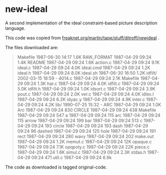 # new-ideal

A second implementation of the ideal constraint-based picture description
language.

This code was copied from
[freaknet.org/martin/tape/stuff/ditroff/newideal](http://freaknet.org/martin/tape/stuff/ditroff/newideal/) .

The files downloaded are:

> Makefile    1987-06-30 14:17    1.6K
> RAW_FORMAT  1987-04-29 09:24    1.4K
> README      1987-04-29 09:24    1.6K
> action.c    1987-04-29 09:24    9.1K
> ideal.c     1987-04-29 09:24    4.0K
> ideal.cmd   1987-04-29 09:24    1.2K
> ideal.h     1987-04-29 09:24    8.0K
> ideal.sh    1987-06-30 16:50    1.2K
> idfilt/     2002-03-15 18:59    -
>   4014.c       1987-04-29 09:24 2.1K
>   Makefile     1987-04-29 09:24 1.3K
>   har.c        1987-04-29 09:24 4.0K
>   idfilt.c     1987-04-29 09:24 5.0K
>   idfilt.h     1987-04-29 09:24 1.0K
>   idsort.c     1987-04-29 09:24 3.9K
>   pout.c       1987-04-29 09:24 2.0K
>   ver.c        1987-04-29 09:24 4.0K
> idlex.l     1987-04-29 09:24    6.2K
> idyac.y     1987-04-29 09:24    4.9K
> inter.c     1987-04-29 09:24    4.2K
> lib/        1990-07-25 15:32    -
>   ARC         1987-04-29 09:24  1.0K
>   Arc         1987-04-29 09:24  830
>   CIRCLE      1987-04-29 09:24  438
>   Makefile    1987-04-29 09:24  547
>   a           1987-04-29 09:24  115
>   arc         1987-04-29 09:24  115
>   arrow       1987-04-29 09:24  199
>   bar         1987-04-29 09:24  513
>   c           1987-04-29 09:24  193
>   circle      1987-04-29 09:24  193
>   dash        1987-04-29 09:24  96
>   dashed      1987-04-29 09:24  125
>   hole        1987-04-29 09:24  191
>   rect        1987-04-29 09:24  280
>   wavy        1987-04-29 09:24  202
> make.out    1987-04-29 09:24    1.2K
> memut.c     1987-04-29 09:24    12K
> opaque.c    1987-04-29 09:24    7.1K
> opqpoly.c   1987-04-29 09:24    22K
> piece.c     1987-04-29 09:24    1.6K
> simul.c     1987-04-29 09:24    2.3K
> stdas.h     1987-04-29 09:24    471
> util.c      1987-04-29 09:24    6.9k

The code as downloaded is tagged original-code.
